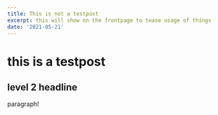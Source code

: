 ```yaml
---
title: This is not a testpost
excerpt: this will show on the frontpage to tease usage of things
date: '2021-05-21'
---
```


# this is a testpost

## level 2 headline

paragraph!
